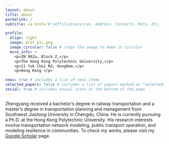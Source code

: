 ```yaml
---
layout: about
title: about
permalink: /
subtitle: <a href='#'>Affiliations</a>. Address. Contacts. Moto. Etc.

profile:
  align: right
  image: prof_pic.png
  image_circular: false # crops the image to make it circular
  more_info: >
    <p>ZN 902a, Block Z,</p>
    <p>The Hong Kong Polytechnic University,</p>
    <p>11 Yuk Choi Rd, HungHom,</p>
    <p>Hong Kong </p>

news: true # includes a list of news items
selected_papers: false # includes a list of papers marked as "selected={true}"
social: true # includes social icons at the bottom of the page
---
```


Zhengyang received a bachelor’s degree in railway transportation and a master’s degree in transportation planning and management from Southwest Jiaotong University in Chengdu, China. He is currently pursuing a Ph.D. at the Hong Kong Polytechnic University. His research interests involve transportation network modeling, public transport operation, and modeling resilience in communities. To check my works, please visit my [Google Scholar](https://scholar.google.com/citations?user=I4TalCwAAAAJ&hl=zh-CN) page.
